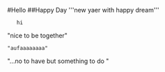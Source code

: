 #Hello
##Happy Day
'''new yaer with happy dream'''

       hi		
"nice to be together"
     
  	"aufaaaaaaaa"
   
"...no to have but something to do "
